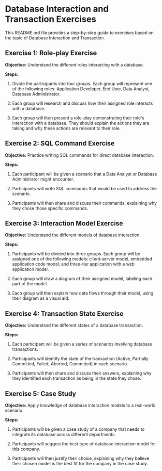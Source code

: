 # Database Interaction and Transaction Exercises

This README.md file provides a step-by-step guide to exercises based on the topic of Database Interaction and Transaction. 

## Exercise 1: Role-play Exercise

**Objective:** Understand the different roles interacting with a database.

**Steps:**

1. Divide the participants into four groups. Each group will represent one of the following roles: Application Developer, End User, Data Analyst, Database Administrator.

2. Each group will research and discuss how their assigned role interacts with a database.

3. Each group will then present a role-play demonstrating their role's interaction with a database. They should explain the actions they are taking and why these actions are relevant to their role.

## Exercise 2: SQL Command Exercise

**Objective:** Practice writing SQL commands for direct database interaction.

**Steps:**

1. Each participant will be given a scenario that a Data Analyst or Database Administrator might encounter.

2. Participants will write SQL commands that would be used to address the scenario.

3. Participants will then share and discuss their commands, explaining why they chose those specific commands.

## Exercise 3: Interaction Model Exercise

**Objective:** Understand the different models of database interaction.

**Steps:**

1. Participants will be divided into three groups. Each group will be assigned one of the following models: client-server model, embedded application code model, and three-tier application with a web application model.

2. Each group will draw a diagram of their assigned model, labeling each part of the model.

3. Each group will then explain how data flows through their model, using their diagram as a visual aid.

## Exercise 4: Transaction State Exercise

**Objective:** Understand the different states of a database transaction.

**Steps:**

1. Each participant will be given a series of scenarios involving database transactions.

2. Participants will identify the state of the transaction (Active, Partially Committed, Failed, Aborted, Committed) in each scenario.

3. Participants will then share and discuss their answers, explaining why they identified each transaction as being in the state they chose.

## Exercise 5: Case Study

**Objective:** Apply knowledge of database interaction models to a real-world scenario.

**Steps:**

1. Participants will be given a case study of a company that needs to integrate its database across different departments.

2. Participants will suggest the best type of database interaction model for this company.

3. Participants will then justify their choice, explaining why they believe their chosen model is the best fit for the company in the case study.